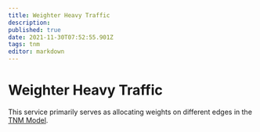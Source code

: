 ```yaml
---
title: Weighter Heavy Traffic
description: 
published: true
date: 2021-11-30T07:52:55.901Z
tags: tnm
editor: markdown
---
```


# Weighter Heavy Traffic
This service primarily serves as allocating weights on different edges in the [TNM Model](/rfc/0020).